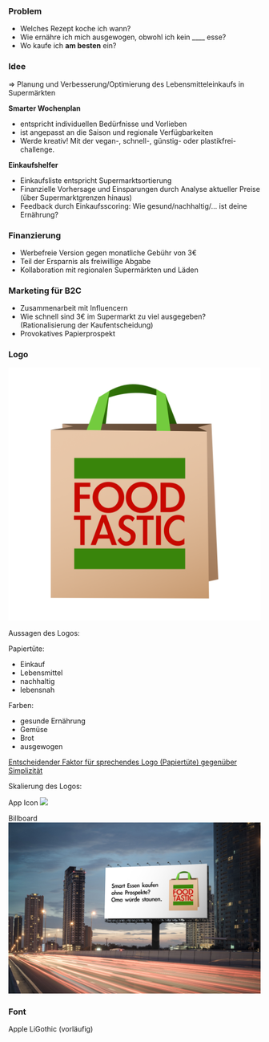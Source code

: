 ### Problem
- Welches Rezept koche ich wann?
- Wie ernähre ich mich ausgewogen, obwohl ich kein ____ esse?
- Wo kaufe ich __am besten__ ein?

### Idee
=> Planung und Verbesserung/Optimierung des Lebensmitteleinkaufs in Supermärkten

__Smarter Wochenplan__
- entspricht individuellen Bedürfnisse und Vorlieben
- ist angepasst an die Saison und regionale Verfügbarkeiten
- Werde kreativ! Mit der vegan-, schnell-, günstig- oder plastikfrei-challenge.

__Einkaufshelfer__
- Einkaufsliste entspricht Supermarktsortierung
- Finanzielle Vorhersage und Einsparungen durch Analyse aktueller Preise (über Supermarktgrenzen hinaus)
- Feedback durch Einkaufsscoring: Wie gesund/nachhaltig/... ist deine Ernährung?

### Finanzierung
- Werbefreie Version gegen monatliche Gebühr von 3€
- Teil der Ersparnis als freiwillige Abgabe
- Kollaboration mit regionalen Supermärkten und Läden

### Marketing für B2C
- Zusammenarbeit mit Influencern
- Wie schnell sind 3€ im Supermarkt zu viel ausgegeben? (Rationalisierung der Kaufentscheidung)
- Provokatives Papierprospekt

### Logo
![](/assets/images/logo.png)

Aussagen des Logos:

Papiertüte:
- Einkauf
- Lebensmittel
- nachhaltig
- lebensnah

Farben:
- gesunde Ernährung
- Gemüse
- Brot
- ausgewogen

[Entscheidender Faktor für sprechendes Logo (Papiertüte) gegenüber Simplizität](https://hbr.org/2019/09/a-study-of-597-logos-shows-which-kind-is-most-effective)

Skalierung des Logos:

App Icon
![](/assets/images/logo_on_iphone.png)

Billboard
![](/assets/images/logo_on_billboard.png)

### Font
Apple LiGothic (vorläufig)
